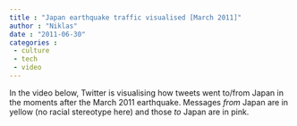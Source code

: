 ```yaml
---
title : "Japan earthquake traffic visualised [March 2011]"
author : "Niklas"
date : "2011-06-30"
categories : 
 - culture
 - tech
 - video
---
```


In the video below, Twitter is visualising how tweets went to/from Japan in the moments after the March 2011 earthquake. Messages _from_ Japan are in yellow (no racial stereotype here) and those _to_ Japan are in pink.

